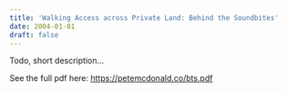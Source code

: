 ```yaml
---
title: 'Walking Access across Private Land: Behind the Soundbites'
date: 2004-01-01
draft: false
---
```


Todo, short description...

See the full pdf here: https://petemcdonald.co/bts.pdf
